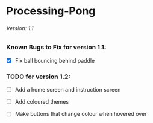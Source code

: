 # Processing-Pong
###### Version: 1.1
### Known Bugs to Fix for version 1.1:
- [x] Fix ball bouncing behind paddle
### TODO for version 1.2:
- [ ] Add a home screen and instruction screen
- [ ] Add coloured themes
- [ ] Make buttons that change colour when hovered over

